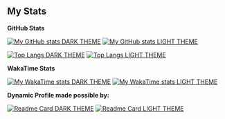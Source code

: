 ## My Stats

**GitHub Stats**

[![My GitHub stats DARK THEME](https://github-readme-stats.vercel.app/api?username=GloriousGlider8&layout=compact&show_icons=true&rank_icon=percentile&theme=dark)](https://github.com/anuraghazra/github-readme-stats#gh-dark-mode-only)
[![My GitHub stats LIGHT THEME](https://github-readme-stats.vercel.app/api?username=GloriousGlider8&layout=compact&show_icons=true&rank_icon=percentile)](https://github.com/anuraghazra/github-readme-stats#gh-light-mode-only)

[![Top Langs DARK THEME](https://github-readme-stats.vercel.app/api/top-langs/?username=GloriousGlider8&layout=compact&theme=dark)](https://github.com/anuraghazra/github-readme-stats#gh-dark-mode-only)
[![Top Langs LIGHT THEME](https://github-readme-stats.vercel.app/api/top-langs/?username=GloriousGlider8&layout=compact)](https://github.com/anuraghazra/github-readme-stats#gh-light-mode-only)

**WakaTime Stats**

[![My WakaTime stats DARK THEME](https://github-readme-stats.vercel.app/api/wakatime?username=GloriousGlider8&layout=compact&theme=dark)](https://github.com/anuraghazra/github-readme-stats#gh-dark-mode-only)
[![My WakaTime stats LIGHT THEME](https://github-readme-stats.vercel.app/api/wakatime?username=GloriousGlider8&layout=compact)](https://github.com/anuraghazra/github-readme-stats#gh-light-mode-only)

**Dynamic Profile made possible by:**

[![Readme Card DARK THEME](https://github-readme-stats.vercel.app/api/pin/?username=anuraghazra&repo=github-readme-stats&show_owner=true&theme=dark)](https://github.com/anuraghazra/github-readme-stats#gh-dark-mode-only)
[![Readme Card LIGHT THEME](https://github-readme-stats.vercel.app/api/pin/?username=anuraghazra&repo=github-readme-stats&show_owner=true)](https://github.com/anuraghazra/github-readme-stats#gh-light-mode-only)
